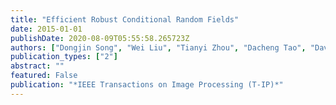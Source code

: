 ```yaml
---
title: "Efficient Robust Conditional Random Fields"
date: 2015-01-01
publishDate: 2020-08-09T05:55:58.265723Z
authors: ["Dongjin Song", "Wei Liu", "Tianyi Zhou", "Dacheng Tao", "David A. Meyer"]
publication_types: ["2"]
abstract: ""
featured: False
publication: "*IEEE Transactions on Image Processing (T-IP)*"
---
```

